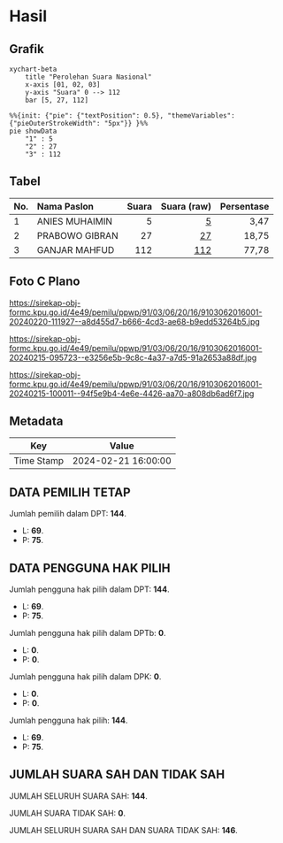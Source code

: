 # Hasil

## Grafik

```mermaid
xychart-beta
    title "Perolehan Suara Nasional"
    x-axis [01, 02, 03]
    y-axis "Suara" 0 --> 112
    bar [5, 27, 112]
```

```mermaid
%%{init: {"pie": {"textPosition": 0.5}, "themeVariables": {"pieOuterStrokeWidth": "5px"}} }%%
pie showData
    "1" : 5
    "2" : 27
    "3" : 112
```

## Tabel

| No. | Nama Paslon    | Suara | Suara (raw) | Persentase |
|:--- |:-------------- | -----:| -----------:| ----------:|
| 1   | ANIES MUHAIMIN | 5     | [5][p-1]    | 3,47       |
| 2   | PRABOWO GIBRAN | 27    | [27][p-2]   | 18,75      |
| 3   | GANJAR MAHFUD  | 112   | [112][p-3]  | 77,78      |


[p-1]: https://github.com/gigit-pemilu/pemilu-2024/blob/main/pilpres/hitung-suara/sub/91-papua/sub/03-jayapura/sub/06-kemtuk-gresi/sub/2016-hyansip/sub/001-tps/sub/paslon-1.txt
[p-2]: https://github.com/gigit-pemilu/pemilu-2024/blob/main/pilpres/hitung-suara/sub/91-papua/sub/03-jayapura/sub/06-kemtuk-gresi/sub/2016-hyansip/sub/001-tps/sub/paslon-2.txt
[p-3]: https://github.com/gigit-pemilu/pemilu-2024/blob/main/pilpres/hitung-suara/sub/91-papua/sub/03-jayapura/sub/06-kemtuk-gresi/sub/2016-hyansip/sub/001-tps/sub/paslon-3.txt

## Foto C Plano

https://sirekap-obj-formc.kpu.go.id/4e49/pemilu/ppwp/91/03/06/20/16/9103062016001-20240220-111927--a8d455d7-b666-4cd3-ae68-b9edd53264b5.jpg

https://sirekap-obj-formc.kpu.go.id/4e49/pemilu/ppwp/91/03/06/20/16/9103062016001-20240215-095723--e3256e5b-9c8c-4a37-a7d5-91a2653a88df.jpg

https://sirekap-obj-formc.kpu.go.id/4e49/pemilu/ppwp/91/03/06/20/16/9103062016001-20240215-100011--94f5e9b4-4e6e-4426-aa70-a808db6ad6f7.jpg


## Metadata

| Key        | Value               |
| ---------- | ------------------- |
| Time Stamp | 2024-02-21 16:00:00 |


## DATA PEMILIH TETAP

Jumlah pemilih dalam DPT: **144**.
 * L: **69**.
 * P: **75**.

## DATA PENGGUNA HAK PILIH

Jumlah pengguna hak pilih dalam DPT: **144**.
 * L: **69**.
 * P: **75**.

Jumlah pengguna hak pilih dalam DPTb: **0**.
 * L: **0**.
 * P: **0**.

Jumlah pengguna hak pilih dalam DPK: **0**.
 * L: **0**.
 * P: **0**.

Jumlah pengguna hak pilih: **144**.
 * L: **69**.
 * P: **75**.

## JUMLAH SUARA SAH DAN TIDAK SAH

JUMLAH SELURUH SUARA SAH: **144**.

JUMLAH SUARA TIDAK SAH: **0**.

JUMLAH SELURUH SUARA SAH DAN SUARA TIDAK SAH: **146**.


